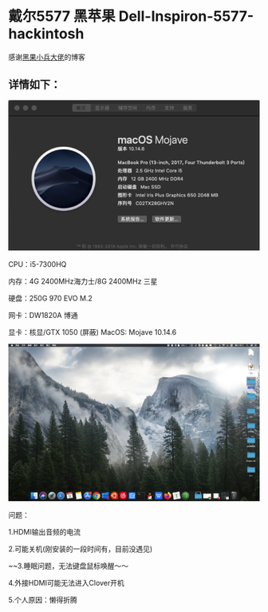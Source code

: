 # 戴尔5577 黑苹果 Dell-Inspiron-5577-hackintosh

感谢[黑果小兵大佬](https://blog.daliansky.net)的博客

## 详情如下：



![Xnip2020-05-09_18-50-23](./images/Xnip2020-05-09_18-50-23.png)



CPU：i5-7300HQ

内存：4G 2400MHz海力士/8G 2400MHz 三星

硬盘：250G 970 EVO M.2

网卡：DW1820A 博通

显卡：核显/GTX 1050 (屏蔽)
MacOS: Mojave 10.14.6

![Xnip2020-05-09_19-12-05](./images/Xnip2020-05-09_19-12-05.png)

问题：

1.HDMI输出音频的电流

2.可能关机(刚安装的一段时间有，目前没遇见)

~~3.睡眠问题，无法键盘鼠标唤醒～～

4.外接HDMI可能无法进入Clover开机

5.个人原因：懒得折腾

